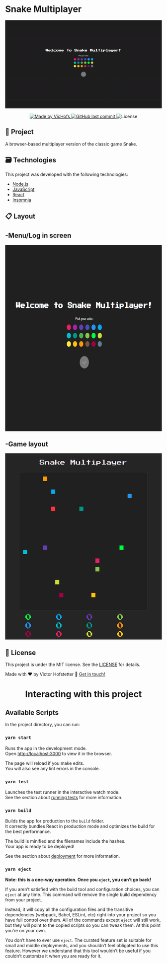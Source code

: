 # Snake Multiplayer
<div display="flex" align="center">
	<img src="https://github.com/VicHofs/snake-multiplayer/blob/master/snake%20introduction.gif" />
</div>
<p align="center">
  <a href="https://www.linkedin.com/in/victor-hofstetter/">
    <img alt="Made by VicHofs" src="https://img.shields.io/badge/made%20by-VicHofs-%2304D361">
  </a>

  <a href="https://github.com/VicHofs/NLW-01/commits/master">
    <img alt="GitHub last commit" src="https://img.shields.io/github/last-commit/VicHofs/NLW-01">
  </a>

  <img alt="License" src="https://img.shields.io/badge/license-MIT-brightgreen">
</p>
<p align="center">

## 📝 Project

A browser-based multiplayer version of the classic game Snake.

## 🗃 Technologies

This project was developed with the following technologies:

- [Node.js][nodejs]
- [JavaScript][javascript]
- [React][reactjs]
- [Insomnia][insomnia]



## 📋 Layout
<h2> -Menu/Log in screen</h2>
<img src="https://github.com/VicHofs/snake-multiplayer/blob/master/menu%20snake.png?raw=true" align="center" height=600 width=650>

<h2> -Game layout</h2>
<img src="https://github.com/VicHofs/snake-multiplayer/blob/master/snake%20gameplay.png?raw=true" align="center" height=600 width=650>

## 📜 License

This project is under the MIT license. See the [LICENSE](https://github.com/VicHofs/NLW-01/LICENSE) for details.




Made with ❤ by Victor Hofstetter :wave: [Get in touch!](https://www.linkedin.com/in/victor-hofstetter/)

[nodejs]: https://nodejs.org/
[javascript]: https://www.typescriptlang.org/
[expo]: https://expo.io/
[reactjs]: https://reactjs.org
[rn]: https://facebook.github.io/react-native/
[yarn]: https://yarnpkg.com/
[vs]: https://code.visualstudio.com/
[vceditconfig]: https://marketplace.visualstudio.com/items?itemName=EditorConfig.EditorConfig
[vceslint]: https://marketplace.visualstudio.com/items?itemName=dbaeumer.vscode-eslint
[prettier]: https://marketplace.visualstudio.com/items?itemName=esbenp.prettier-vscode
[insomnia]: https://insomnia.rest

<h1 align="center">Interacting with this project</h1>

## Available Scripts

In the project directory, you can run:

### `yarn start`

Runs the app in the development mode.<br />
Open [http://localhost:3000](http://localhost:3000) to view it in the browser.

The page will reload if you make edits.<br />
You will also see any lint errors in the console.

### `yarn test`

Launches the test runner in the interactive watch mode.<br />
See the section about [running tests](https://facebook.github.io/create-react-app/docs/running-tests) for more information.

### `yarn build`

Builds the app for production to the `build` folder.<br />
It correctly bundles React in production mode and optimizes the build for the best performance.

The build is minified and the filenames include the hashes.<br />
Your app is ready to be deployed!

See the section about [deployment](https://facebook.github.io/create-react-app/docs/deployment) for more information.

### `yarn eject`

**Note: this is a one-way operation. Once you `eject`, you can’t go back!**

If you aren’t satisfied with the build tool and configuration choices, you can `eject` at any time. This command will remove the single build dependency from your project.

Instead, it will copy all the configuration files and the transitive dependencies (webpack, Babel, ESLint, etc) right into your project so you have full control over them. All of the commands except `eject` will still work, but they will point to the copied scripts so you can tweak them. At this point you’re on your own.

You don’t have to ever use `eject`. The curated feature set is suitable for small and middle deployments, and you shouldn’t feel obligated to use this feature. However we understand that this tool wouldn’t be useful if you couldn’t customize it when you are ready for it.
